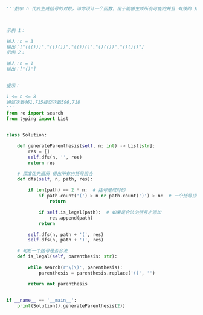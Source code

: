 
<BlogInfo title="49.括号生成" author="白日梦想猿" pv=0 read_times=0 pre_cost_time=0分51秒 category="leetcode" tag_list="['leetcode']" create_time="2022.03.26 19:57:25" update_time="2022.04.23 21:17:29" />

```python
'''数字 n 代表生成括号的对数，请你设计一个函数，用于能够生成所有可能的并且 有效的 括号组合。

 

示例 1：

输入：n = 3
输出：["((()))","(()())","(())()","()(())","()()()"]
示例 2：

输入：n = 1
输出：["()"]
 

提示：

1 <= n <= 8
通过次数461,715提交次数596,718
'''
from re import search
from typing import List


class Solution:

    def generateParenthesis(self, n: int) -> List[str]:
        res = []
        self.dfs(n, '', res)
        return res

    # 深度优先遍历 得出所有的括号组合
    def dfs(self, n, path, res):

        if len(path) == 2 * n:  # 括号是成对的
            if path.count('(') > n or path.count(')') > n:  # 一个括号顶多出现n次
                return

            if self.is_legal(path):  # 如果是合法的括号才添加
                res.append(path)
            return

        self.dfs(n, path + '(', res)
        self.dfs(n, path + ')', res)

    # 判断一个括号是否合法
    def is_legal(self, parenthesis: str):

        while search(r'\(\)', parenthesis):
            parenthesis = parenthesis.replace('()', '')

        return not parenthesis


if __name__ == '__main__':
    print(Solution().generateParenthesis(2))

```
